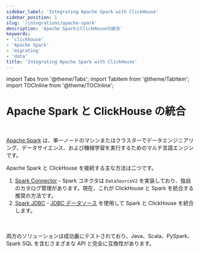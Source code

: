 ```yaml
---
sidebar_label: 'Integrating Apache Spark with ClickHouse'
sidebar_position: 1
slug: '/integrations/apache-spark'
description: 'Apache SparkとClickHouseの統合'
keywords:
- 'clickhouse'
- 'Apache Spark'
- 'migrating'
- 'data'
title: 'Integrating Apache Spark with ClickHouse'
---
```


import Tabs from '@theme/Tabs';
import TabItem from '@theme/TabItem';
import TOCInline from '@theme/TOCInline';


# Apache Spark と ClickHouse の統合

<br/>

[Apache Spark](https://spark.apache.org/) は、単一ノードのマシンまたはクラスターでデータエンジニアリング、データサイエンス、および機械学習を実行するためのマルチ言語エンジンです。

Apache Spark と ClickHouse を接続する主な方法は二つです。

1. [Spark Connector](./apache-spark/spark-native-connector) - Spark コネクタは `DataSourceV2` を実装しており、独自のカタログ管理があります。現在、これが ClickHouse と Spark を統合する推奨の方法です。
2. [Spark JDBC](./apache-spark/spark-jdbc) - [JDBC データソース](https://spark.apache.org/docs/latest/sql-data-sources-jdbc.html) を使用して Spark と ClickHouse を統合します。

<br/>
<br/>
両方のソリューションは成功裏にテストされており、Java、Scala、PySpark、Spark SQL を含むさまざまな API と完全に互換性があります。
